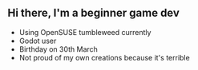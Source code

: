 ## Hi there, I'm a beginner game dev
- Using OpenSUSE tumbleweed currently
- Godot user
- Birthday on 30th March
- Not proud of my own creations because it's terrible
